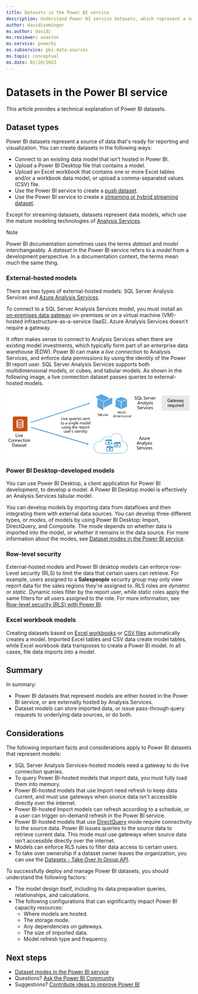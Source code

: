 ```yaml
---
title: Datasets in the Power BI service
description: Understand Power BI service datasets, which represent a source of data ready for reporting and visualization.
author: davidiseminger
ms.author: davidi
ms.reviewer: asaxton
ms.service: powerbi
ms.subservice: pbi-data-sources
ms.topic: conceptual
ms.date: 01/20/2023
---
```


# Datasets in the Power BI service

This article provides a technical explanation of Power BI datasets.

## Dataset types

Power BI datasets represent a source of data that's ready for reporting and visualization. You can create datasets in the following ways:

- Connect to an existing data model that isn't hosted in Power BI.
- Upload a Power BI Desktop file that contains a model.
- Upload an Excel workbook that contains one or more Excel tables and/or a workbook data model, or upload a comma-separated values (CSV) file.
- Use the Power BI service to create a [push dataset](/rest/api/power-bi).
- Use the Power BI service to create a [streaming or hybrid streaming dataset](service-real-time-streaming.md).

Except for streaming datasets, datasets represent data models, which use the mature modeling technologies of [Analysis Services](/analysis-services/analysis-services-overview).

> [!NOTE]
> Power BI documentation sometimes uses the terms *dataset* and *model* interchangeably. A *dataset* in the Power BI service refers to a *model* from a development perspective. In a documentation context, the terms mean much the same thing.

### External-hosted models

There are two types of external-hosted models: SQL Server Analysis Services and [Azure Analysis Services](/azure/analysis-services/analysis-services-overview).

To connect to a SQL Server Analysis Services model, you must install an [on-premises data gateway](service-gateway-onprem.md) on-premises or on a virtual machine (VM)-hosted infrastructure-as-a-service (IaaS). Azure Analysis Services doesn't require a gateway.

It often makes sense to connect to Analysis Services when there are existing model investments, which typically form part of an enterprise data warehouse (EDW). Power BI can make a *live connection* to Analysis Services, and enforce data permissions by using the identity of the Power BI report user. SQL Server Analysis Services supports both multidimensional models, or cubes, and tabular models. As shown in the following image, a live connection dataset passes queries to external-hosted models.

![Diagram that shows how a live connection dataset passes queries to an external-hosted model.](media/service-datasets-understand/live-connection-dataset.png)

### Power BI Desktop-developed models

You can use Power BI Desktop, a client application for Power BI development, to develop a model. A Power BI Desktop model is effectively an Analysis Services tabular model.

You can develop models by importing data from dataflows and then integrating them with external data sources. You can develop three different types, or *modes*, of models by using Power BI Desktop: Import, DirectQuery, and Composite. The mode depends on whether data is imported into the model, or whether it remains in the data source. For more information about the modes, see [Dataset modes in the Power BI service](service-dataset-modes-understand.md).

### Row-level security

External-hosted models and Power BI desktop models can enforce row-Level security (RLS) to limit the data that certain users can retrieve. For example, users assigned to a **Salespeople** security group may only view report data for the sales regions they're assigned to. RLS roles are *dynamic* or *static*. Dynamic roles filter by the report user, while static roles apply the same filters for all users assigned to the role. For more information, see [Row-level security (RLS) with Power BI](../enterprise/service-admin-rls.md).

### Excel workbook models

Creating datasets based on [Excel workbooks](service-excel-workbook-files.md) or [CSV files](service-comma-separated-value-files.md) automatically creates a model. Imported Excel tables and CSV data create model tables, while Excel workbook data transposes to create a Power BI model. In all cases, file data imports into a model.

## Summary

In summary:

- Power BI datasets that represent models are either hosted in the Power BI service, or are externally hosted by Analysis Services.
- Dataset models can store imported data, or issue pass-through query requests to underlying data sources, or do both.

## Considerations

The following important facts and considerations apply to Power BI datasets that represent models:

- SQL Server Analysis Services-hosted models need a gateway to do live connection queries.
- To query Power BI-hosted models that import data, you must fully load them into memory.
- Power BI-hosted models that use Import need refresh to keep data current, and must use gateways when source data isn't accessible directly over the internet.
- Power BI-hosted Import models can refresh according to a schedule, or a user can trigger on-demand refresh in the Power BI service.
- Power BI-hosted models that use [DirectQuery](desktop-directquery-about.md) mode require connectivity to the source data. Power BI issues queries to the source data to retrieve current data. This mode must use gateways when source data isn't accessible directly over the internet.
- Models can enforce RLS rules to filter data access to certain users.
- To take over ownership if a dataset owner leaves the organization, you can use the [Datasets - Take Over In Group API](/rest/api/power-bi/datasets/take-over-in-group).

To successfully deploy and manage Power BI datasets, you should understand the following factors:

- The model design itself, including its data preparation queries, relationships, and calculations.
- The following configurations that can significantly impact Power BI capacity resources:
  - Where models are hosted.
  - The storage mode.
  - Any dependencies on gateways.
  - The size of imported data.
  - Model refresh type and frequency.

## Next steps

- [Dataset modes in the Power BI service](service-dataset-modes-understand.md)
- Questions? [Ask the Power BI Community](https://community.powerbi.com)
- Suggestions? [Contribute ideas to improve Power BI](https://ideas.powerbi.com)
